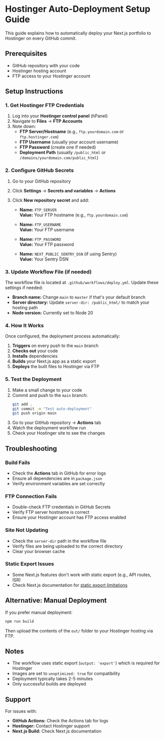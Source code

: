 # Hostinger Auto-Deployment Setup Guide

This guide explains how to automatically deploy your Next.js portfolio to Hostinger on every GitHub commit.

## Prerequisites

- GitHub repository with your code
- Hostinger hosting account
- FTP access to your Hostinger account

## Setup Instructions

### 1. Get Hostinger FTP Credentials

1. Log into your **Hostinger control panel** (hPanel)
2. Navigate to **Files** → **FTP Accounts**
3. Note down:
   - **FTP Server/Hostname** (e.g., `ftp.yourdomain.com` or `ftp.hostinger.com`)
   - **FTP Username** (usually your account username)
   - **FTP Password** (create one if needed)
   - **Deployment Path** (usually `/public_html` or `/domains/yourdomain.com/public_html`)

### 2. Configure GitHub Secrets

1. Go to your GitHub repository
2. Click **Settings** → **Secrets and variables** → **Actions**
3. Click **New repository secret** and add:

   - **Name:** `FTP_SERVER`  
     **Value:** Your FTP hostname (e.g., `ftp.yourdomain.com`)

   - **Name:** `FTP_USERNAME`  
     **Value:** Your FTP username

   - **Name:** `FTP_PASSWORD`  
     **Value:** Your FTP password

   - **Name:** `NEXT_PUBLIC_SENTRY_DSN` (if using Sentry)  
     **Value:** Your Sentry DSN

### 3. Update Workflow File (if needed)

The workflow file is located at `.github/workflows/deploy.yml`. Update these settings if needed:

- **Branch name:** Change `main` to `master` if that's your default branch
- **Server directory:** Update `server-dir: /public_html/` to match your hosting path
- **Node version:** Currently set to Node 20

### 4. How It Works

Once configured, the deployment process automatically:

1. **Triggers** on every push to the `main` branch
2. **Checks out** your code
3. **Installs** dependencies
4. **Builds** your Next.js app as a static export
5. **Deploys** the built files to Hostinger via FTP

### 5. Test the Deployment

1. Make a small change to your code
2. Commit and push to the `main` branch:
   ```bash
   git add .
   git commit -m "Test auto-deployment"
   git push origin main
   ```
3. Go to your GitHub repository → **Actions** tab
4. Watch the deployment workflow run
5. Check your Hostinger site to see the changes

## Troubleshooting

### Build Fails
- Check the **Actions** tab in GitHub for error logs
- Ensure all dependencies are in `package.json`
- Verify environment variables are set correctly

### FTP Connection Fails
- Double-check FTP credentials in GitHub Secrets
- Verify FTP server hostname is correct
- Ensure your Hostinger account has FTP access enabled

### Site Not Updating
- Check the `server-dir` path in the workflow file
- Verify files are being uploaded to the correct directory
- Clear your browser cache

### Static Export Issues
- Some Next.js features don't work with static export (e.g., API routes, ISR)
- Check Next.js documentation for [static export limitations](https://nextjs.org/docs/app/building-your-application/deploying/static-exports)

## Alternative: Manual Deployment

If you prefer manual deployment:

```bash
npm run build
```

Then upload the contents of the `out/` folder to your Hostinger hosting via FTP.

## Notes

- The workflow uses static export (`output: 'export'`) which is required for Hostinger
- Images are set to `unoptimized: true` for compatibility
- Deployment typically takes 2-5 minutes
- Only successful builds are deployed

## Support

For issues with:
- **GitHub Actions:** Check the Actions tab for logs
- **Hostinger:** Contact Hostinger support
- **Next.js Build:** Check Next.js documentation
